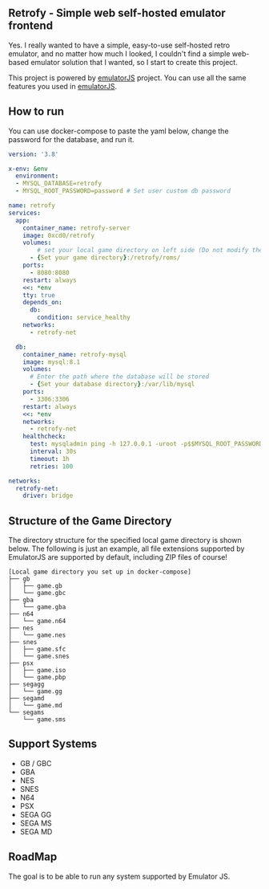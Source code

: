 
## Retrofy - Simple web self-hosted emulator frontend

Yes. I really wanted to have a simple, easy-to-use self-hosted retro emulator, and no matter how much I looked, I couldn't find a simple web-based emulator solution that I wanted, so I start to create this project.

This project is powered by [emulatorJS](https://emulatorjs.org/) project. You can use all the same features you used in [emulatorJS](https://emulatorjs.org/).

## How to run
You can use docker-compose to paste the yaml below, change the password for the database, and run it.

```yaml
version: '3.8'

x-env: &env
  environment:
  - MYSQL_DATABASE=retrofy
  - MYSQL_ROOT_PASSWORD=password # Set user custom db password

name: retrofy
services:
  app:
    container_name: retrofy-server
    image: 0xcd0/retrofy
    volumes:
        # set your local game directory on left side (Do not modify the Container Directory path)
      - {Set your game directory}:/retrofy/roms/
    ports:
      - 8080:8080
    restart: always
    <<: *env
    tty: true
    depends_on:
      db:
        condition: service_healthy
    networks:
      - retrofy-net

  db:
    container_name: retrofy-mysql
    image: mysql:8.1
    volumes:
      # Enter the path where the database will be stored
      - {Set your database directory}:/var/lib/mysql
    ports:
      - 3306:3306
    restart: always
    <<: *env
    networks:
      - retrofy-net
    healthcheck:
      test: mysqladmin ping -h 127.0.0.1 -uroot -p$$MYSQL_ROOT_PASSWORD
      interval: 30s
      timeout: 1h
      retries: 100

networks:
  retrofy-net:
    driver: bridge
```

## Structure of the Game Directory
The directory structure for the specified local game directory is shown below.
The following is just an example, all file extensions supported by EmulatorJS are supported by default, including ZIP files of course!
```
[Local game directory you set up in docker-compose]
├── gb
│   ├── game.gb
│   └── game.gbc
├── gba
│   └── game.gba
├── n64
│   └── game.n64
├── nes
│   └── game.nes
├── snes
│   ├── game.sfc
│   └── game.snes
├── psx
│   ├── game.iso
│   └── game.pbp
├── segagg
│   └── game.gg
├── segamd
│   └── game.md
└── segams
    └── game.sms
```

## Support Systems
 - GB / GBC
 - GBA
 - NES
 - SNES
 - N64
 - PSX
 - SEGA GG
 - SEGA MS
 - SEGA MD

## RoadMap
The goal is to be able to run any system supported by Emulator JS.


